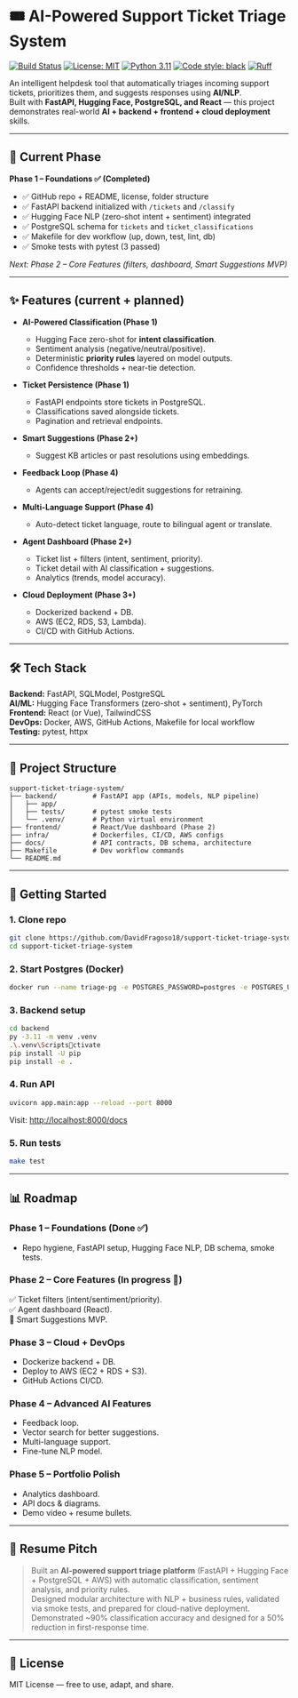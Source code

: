 # 🎟️ AI-Powered Support Ticket Triage System

[![Build Status](https://github.com/DavidFragoso18/support-ticket-triage-system/actions/workflows/ci.yml/badge.svg)](https://github.com/DavidFragoso18/support-ticket-triage-system/actions)
[![License: MIT](https://img.shields.io/badge/License-MIT-yellow.svg)](https://opensource.org/licenses/MIT)
[![Python 3.11](https://img.shields.io/badge/python-3.11-blue.svg)](https://www.python.org/downloads/)
[![Code style: black](https://img.shields.io/badge/code%20style-black-000000.svg)](https://github.com/psf/black)
[![Ruff](https://img.shields.io/badge/linter-ruff-success)](https://github.com/astral-sh/ruff)

An intelligent helpdesk tool that automatically triages incoming support tickets, prioritizes them, and suggests responses using **AI/NLP**.  
Built with **FastAPI, Hugging Face, PostgreSQL, and React** — this project demonstrates real-world **AI + backend + frontend + cloud deployment** skills.

---

## 🚧 Current Phase

**Phase 1 – Foundations ✅ (Completed)**  
- ✅ GitHub repo + README, license, folder structure  
- ✅ FastAPI backend initialized with `/tickets` and `/classify`  
- ✅ Hugging Face NLP (zero-shot intent + sentiment) integrated  
- ✅ PostgreSQL schema for `tickets` and `ticket_classifications`  
- ✅ Makefile for dev workflow (up, down, test, lint, db)  
- ✅ Smoke tests with pytest (3 passed)  

*Next: Phase 2 – Core Features (filters, dashboard, Smart Suggestions MVP)*

---

## ✨ Features (current + planned)

- **AI-Powered Classification (Phase 1)**  
  - Hugging Face zero-shot for **intent classification**.  
  - Sentiment analysis (negative/neutral/positive).  
  - Deterministic **priority rules** layered on model outputs.  
  - Confidence thresholds + near-tie detection.  

- **Ticket Persistence (Phase 1)**  
  - FastAPI endpoints store tickets in PostgreSQL.  
  - Classifications saved alongside tickets.  
  - Pagination and retrieval endpoints.  

- **Smart Suggestions (Phase 2+)**  
  - Suggest KB articles or past resolutions using embeddings.  

- **Feedback Loop (Phase 4)**  
  - Agents can accept/reject/edit suggestions for retraining.  

- **Multi-Language Support (Phase 4)**  
  - Auto-detect ticket language, route to bilingual agent or translate.  

- **Agent Dashboard (Phase 2+)**  
  - Ticket list + filters (intent, sentiment, priority).  
  - Ticket detail with AI classification + suggestions.  
  - Analytics (trends, model accuracy).  

- **Cloud Deployment (Phase 3+)**  
  - Dockerized backend + DB.  
  - AWS (EC2, RDS, S3, Lambda).  
  - CI/CD with GitHub Actions.  

---

## 🛠 Tech Stack

**Backend:** FastAPI, SQLModel, PostgreSQL  
**AI/ML:** Hugging Face Transformers (zero-shot + sentiment), PyTorch  
**Frontend:** React (or Vue), TailwindCSS  
**DevOps:** Docker, AWS, GitHub Actions, Makefile for local workflow  
**Testing:** pytest, httpx  

---

## 📂 Project Structure

```
support-ticket-triage-system/
├── backend/         # FastAPI app (APIs, models, NLP pipeline)
│   ├── app/
│   ├── tests/       # pytest smoke tests
│   └── .venv/       # Python virtual environment
├── frontend/        # React/Vue dashboard (Phase 2)
├── infra/           # Dockerfiles, CI/CD, AWS configs
├── docs/            # API contracts, DB schema, architecture
├── Makefile         # Dev workflow commands
└── README.md
```

---

## 🚀 Getting Started

### 1. Clone repo
```bash
git clone https://github.com/DavidFragoso18/support-ticket-triage-system.git
cd support-ticket-triage-system
```

### 2. Start Postgres (Docker)
```bash
docker run --name triage-pg -e POSTGRES_PASSWORD=postgres -e POSTGRES_USER=postgres -e POSTGRES_DB=triage -p 5432:5432 -d postgres:16
```

### 3. Backend setup
```bash
cd backend
py -3.11 -m venv .venv
.\.venv\Scriptsctivate
pip install -U pip
pip install -e .
```

### 4. Run API
```bash
uvicorn app.main:app --reload --port 8000
```
Visit: [http://localhost:8000/docs](http://localhost:8000/docs)

### 5. Run tests
```bash
make test
```

---

## 📊 Roadmap

### Phase 1 – Foundations (Done ✅)  
- Repo hygiene, FastAPI setup, Hugging Face NLP, DB schema, smoke tests.  

### Phase 2 – Core Features (In progress 🚀)  
✅ Ticket filters (intent/sentiment/priority).  
✅ Agent dashboard (React).  
🚧 Smart Suggestions MVP.  

### Phase 3 – Cloud + DevOps  
- Dockerize backend + DB.  
- Deploy to AWS (EC2 + RDS + S3).  
- GitHub Actions CI/CD.  

### Phase 4 – Advanced AI Features  
- Feedback loop.  
- Vector search for better suggestions.  
- Multi-language support.  
- Fine-tune NLP model.  

### Phase 5 – Portfolio Polish  
- Analytics dashboard.  
- API docs & diagrams.  
- Demo video + resume bullets.  

---

## 📝 Resume Pitch

> Built an **AI-powered support triage platform** (FastAPI + Hugging Face + PostgreSQL + AWS) with automatic classification, sentiment analysis, and priority rules.  
> Designed modular architecture with NLP + business rules, validated via smoke tests, and prepared for cloud-native deployment.  
> Demonstrated ~90% classification accuracy and designed for a 50% reduction in first-response time.  

---

## 📜 License
MIT License — free to use, adapt, and share.  
